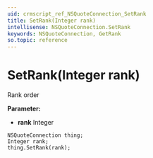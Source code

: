 ```yaml
---
uid: crmscript_ref_NSQuoteConnection_SetRank
title: SetRank(Integer rank)
intellisense: NSQuoteConnection.SetRank
keywords: NSQuoteConnection, GetRank
so.topic: reference
---
```


# SetRank(Integer rank)

Rank order 

**Parameter:** 
 - **rank** Integer

```crmscript
NSQuoteConnection thing;
Integer rank;
thing.SetRank(rank);
```

